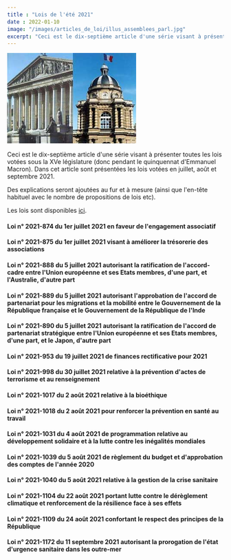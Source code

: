 ```yaml
---
title : "Lois de l'été 2021"
date : 2022-01-10
image: "/images/articles_de_loi/illus_assemblees_parl.jpg"
excerpt: "Ceci est le dix-septième article d'une série visant à présenter toutes les lois votées sous la XVe législature (donc pendant le quinquennat d'Emmanuel Macron). Dans cet article sont présentées les lois votées en juillet, août et septembre 2021."
---
```


![Lois de l'été 2021](/images/articles_de_loi/illus_assemblees_parl.jpg)

Ceci est le dix-septième article d'une série visant à présenter toutes les lois votées sous la XVe législature (donc pendant le quinquennat d'Emmanuel Macron). Dans cet article sont présentées les lois votées en juillet, août et septembre 2021.  

Des explications seront ajoutées au fur et à mesure (ainsi que l'en-tête habituel avec le nombre de propositions de lois etc).

Les lois sont disponibles [ici](https://www.legifrance.gouv.fr/search/jorf?tab_selection=jorf&query=%7B(%40ALL%5Bt%22*%22%5D)%7D&isAdvancedResult=true&datePublication=01%2F07%2F2021+%3E+30%2F09%2F2021&nature=o_ZqUg%3D%3D&typePagination=DEFAUT&sortValue=SIGNATURE_DATE_ASC&pageSize=25&page=1&tab_selection=jorf#jorf).

#### Loi n° 2021-874 du 1er juillet 2021 en faveur de l'engagement associatif ####

#### Loi n° 2021-875 du 1er juillet 2021 visant à améliorer la trésorerie des associations ####

#### Loi n° 2021-888 du 5 juillet 2021 autorisant la ratification de l'accord-cadre entre l'Union européenne et ses Etats membres, d'une part, et l'Australie, d'autre part ####

#### Loi n° 2021-889 du 5 juillet 2021 autorisant l'approbation de l'accord de partenariat pour les migrations et la mobilité entre le Gouvernement de la République française et le Gouvernement de la République de l'Inde ####

#### Loi n° 2021-890 du 5 juillet 2021 autorisant la ratification de l'accord de partenariat stratégique entre l'Union européenne et ses Etats membres, d'une part, et le Japon, d'autre part ####

#### Loi n° 2021-953 du 19 juillet 2021 de finances rectificative pour 2021 ####

#### Loi n° 2021-998 du 30 juillet 2021 relative à la prévention d'actes de terrorisme et au renseignement ####

#### Loi n° 2021-1017 du 2 août 2021 relative à la bioéthique ####

#### Loi n° 2021-1018 du 2 août 2021 pour renforcer la prévention en santé au travail ####

#### Loi n° 2021-1031 du 4 août 2021 de programmation relative au développement solidaire et à la lutte contre les inégalités mondiales ####

#### Loi n° 2021-1039 du 5 août 2021 de règlement du budget et d'approbation des comptes de l'année 2020 ####

#### Loi n° 2021-1040 du 5 août 2021 relative à la gestion de la crise sanitaire ####

#### Loi n° 2021-1104 du 22 août 2021 portant lutte contre le dérèglement climatique et renforcement de la résilience face à ses effets ####

#### Loi n° 2021-1109 du 24 août 2021 confortant le respect des principes de la République ####
 
#### Loi n° 2021-1172 du 11 septembre 2021 autorisant la prorogation de l'état d'urgence sanitaire dans les outre-mer ####
